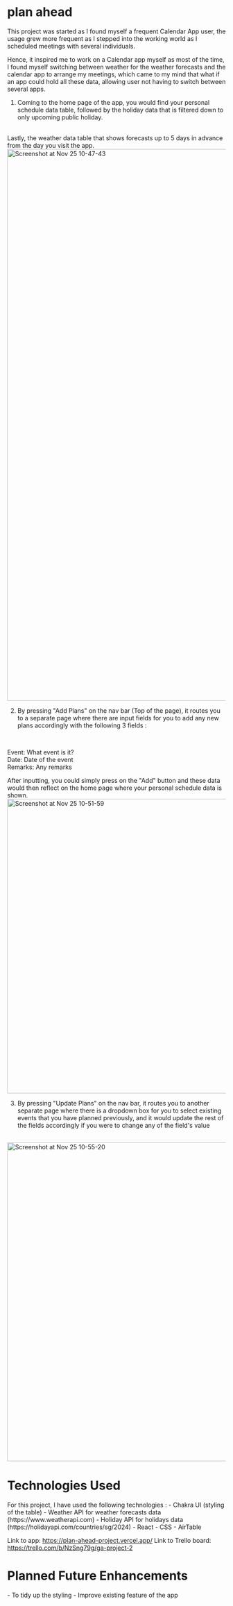 # plan ahead
This project was started as I found myself a frequent Calendar App user, the usage grew more frequent as I stepped into the working world as I scheduled meetings with several individuals. 

Hence, it inspired me to work on a Calendar app myself as most of the time, I found myself switching between weather for the weather forecasts and the calendar app to arrange my meetings, which came to my mind that what if an app could hold all these data, allowing user not having to switch between several apps.

1) Coming to the home page of the app, you would find your personal schedule data table, followed by the holiday data that is filtered down to only upcoming public holiday.
<br />
Lastly, the weather data table that shows forecasts up to 5 days in advance from the day you visit the app.
<br />
<img width="1272" alt="Screenshot at Nov 25 10-47-43" src="https://github.com/cedricyong00/plan-ahead/assets/140937878/c6716321-d430-423a-969e-c4babad2298c">
<br />

2) By pressing "Add Plans" on the nav bar (Top of the page), it routes you to a separate page where there are input fields for you to add any new plans accordingly with the following 3 fields :
<br />

Event: What event is it?
<br />
Date: Date of the event
<br />
Remarks: Any remarks
<br />

After inputting, you could simply press on the "Add" button and these data would then reflect on the home page where your personal schedule data is shown.
<br />
<img width="679" alt="Screenshot at Nov 25 10-51-59" src="https://github.com/cedricyong00/plan-ahead/assets/140937878/7fa20296-779a-4d0e-ad43-6474ff7c9c21">
<br />

3) By pressing "Update Plans" on the nav bar, it routes you to another separate page where there is a dropdown box for you to select existing events that you have planned previously, and it would update the rest of the fields accordingly if you were to change any of the field's value
<br />
<img width="735" alt="Screenshot at Nov 25 10-55-20" src="https://github.com/cedricyong00/plan-ahead/assets/140937878/0794becb-f7b5-4b44-a43f-31ea13dd4c62">
<br />

<h1>Technologies Used</h1>
For this project, I have used the following technologies :
- Chakra UI (styling of the table)
- Weather API for weather forecasts data (https://www.weatherapi.com)
- Holiday API for holidays data (https://holidayapi.com/countries/sg/2024)
- React
- CSS
- AirTable

Link to app: https://plan-ahead-project.vercel.app/
Link to Trello board: https://trello.com/b/NzSng79g/ga-project-2

<h1>Planned Future Enhancements</h1>
- To tidy up the styling
- Improve existing feature of the app

